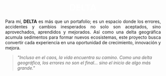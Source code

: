 <h1 align="center" style="color: white; font-weight: bold;">DELTA</h1>

<p align="justify">
Para mí, <strong>DELTA</strong> es más que un portafolio; es un espacio donde los errores, accidentes y cambios inesperados no solo son aceptados, sino aprovechados, aprendidos y mejorados. Así como una delta geográfica acumula sedimentos para formar nuevos ecosistemas, este proyecto busca convertir cada experiencia en una oportunidad de crecimiento, innovación y mejora.
</p>

<blockquote>
  <em>"Incluso en el caos, la vida encuentra su camino. Como una delta geográfica, los errores no son el final... sino el inicio de algo más grande."</em>
</blockquote>
